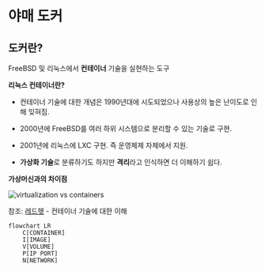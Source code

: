 # 야매 도커 

## 도커란?

FreeBSD 및 리눅스에서 **컨테이너** 기술을 실현하는 도구

**리눅스 컨테이너란?**

- 컨테이너 기술에 대한 개념은 1990년대에 시도되었으나 사용상의 높은 난이도로 인해 잊혀짐.

- 2000년에 FreeBSD를 여러 하위 시스템으로 분리할 수 있는 기술로 구현.

- 2001년에 리눅스에 LXC 구현. 즉 운영체제 자체에서 지원.

- **가상화 기술**로 분류하기도 하지만 **격리**라고 인식하면 더 이해하기 쉽다.

**가상머신과의 차이점**

![virtualization vs containers](https://www.redhat.com/cms/managed-files/virtualization-vs-containers.png)

참조: [레드헷](https://www.redhat.com/ko/topics/containers/whats-a-linux-container) - 컨테이너 기술에 대한 이해

```mermaid
flowchart LR
	C[CONTAINER]
	I[IMAGE]	
	V[VOLUME]
	P[IP PORT]
	N[NETWORK]
```













